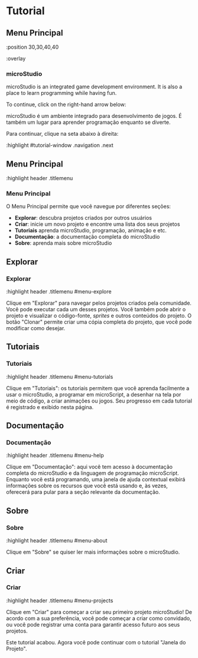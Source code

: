 # Tutorial

## Menu Principal

:position 30,30,40,40

:overlay

### microStudio

microStudio is an integrated game development environment.
It is also a place to learn programming while having fun.

To continue, click on the right-hand arrow below:

microStudio é um ambiente integrado para desenvolvimento de jogos.
É também um lugar para aprender programação enquanto se diverte.

Para continuar, clique na seta abaixo à direita:

:highlight #tutorial-window .navigation .next

## Menu Principal

:highlight header .titlemenu

### Menu Principal

O Menu Principal permite que você navegue por diferentes seções:

* **Explorar**: descubra projetos criados por outros usuários
* **Criar**: inicie um novo projeto e encontre uma lista dos seus projetos
* **Tutoriais**  aprenda microStudio, programação, animação e etc.
* **Documentação**: a documentação completa do microStudio
* **Sobre**: aprenda mais sobre microStudio

## Explorar

### Explorar

:highlight header .titlemenu #menu-explore

Clique em "Explorar" para navegar pelos projetos criados pela comunidade. Você pode executar cada um desses projetos. Você também pode abrir o projeto e visualizar o código-fonte, *sprites* e outros conteúdos do projeto. O botão "Clonar" permite criar uma cópia completa do projeto, que você pode modificar como desejar.

## Tutoriais

### Tutoriais

:highlight header .titlemenu #menu-tutorials

Clique em "Tutoriais": os tutoriais permitem que você aprenda facilmente a usar o microStudio, a programar em microScript, a desenhar na tela por meio de código, a criar animações ou jogos. Seu progresso em cada tutorial é registrado e exibido nesta página.

## Documentação

### Documentação

:highlight header .titlemenu #menu-help

Clique em "Documentação": aqui você tem acesso à documentação completa do microStudio e da linguagem de programação microScript. Enquanto você está programando, uma janela de ajuda contextual exibirá informações sobre os recursos que você está usando e, às vezes, oferecerá para pular para a seção relevante da documentação.

## Sobre

### Sobre

:highlight header .titlemenu #menu-about

Clique em "Sobre" se quiser ler mais informações sobre o microStudio.

## Criar

### Criar

:highlight header .titlemenu #menu-projects

Clique em "Criar" para começar a criar seu primeiro projeto microStudio! De acordo com a sua preferência, você pode começar a criar como convidado, ou você pode registrar uma conta para garantir acesso futuro aos seus projetos.

Este tutorial acabou. Agora você pode continuar com o tutorial "Janela do Projeto".
